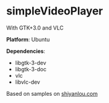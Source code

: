 # simpleVideoPlayer
With GTK+3.0 and VLC

**Platform**: Ubuntu

**Dependencies**:

- libgtk-3-dev
- libgtk-3-doc
- vlc
- libvlc-dev

Based on samples on [shiyanlou.com](http://www.shiyanlou.com)
